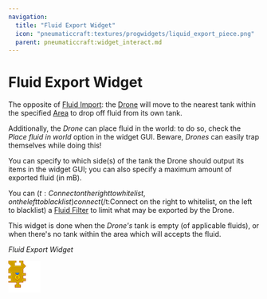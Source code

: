 ```yaml
---
navigation:
  title: "Fluid Export Widget"
  icon: "pneumaticcraft:textures/progwidgets/liquid_export_piece.png"
  parent: pneumaticcraft:widget_interact.md
---
```


# Fluid Export Widget

The opposite of [Fluid Import](./liquid_import.md): the [Drone](../drone.md) will move to the nearest tank within the specified [Area](./area.md) to drop off fluid from its own tank.

Additionally, the *Drone* can place fluid in the world: to do so, check the *Place fluid in world* option in the widget GUI. Beware, *Drones* can easily trap themselves while doing this!

You can specify to which side(s) of the tank the Drone should output its items in the widget GUI; you can also specify a maximum amount of exported fluid (in mB).

You can <Color hex="#880">$(t:Connect on the right to whitelist, on the left to blacklist)connect$(/t:Connect on the right to whitelist, on the left to blacklist)</Color> a [Fluid Filter](./liquid_filter.md) to limit what may be exported by the Drone.

This widget is done when the *Drone's* tank is empty (of applicable fluids), or when there's no tank within the area which will accepts the fluid.

*Fluid Export Widget*

![](liquid_export_piece.png)

